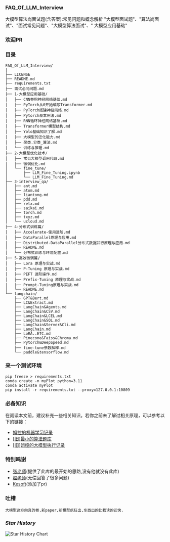 ### FAQ_Of_LLM_Interview

大模型算法岗面试题(含答案):常见问题和概念解析 "大模型面试题"、"算法岗面试"、"面试常见问题"、"大模型算法面试"、"
大模型应用基础"

### 欢迎PR

### 目录

```text
FAQ_Of_LLM_Interview/
|
├── LICENSE
├── README.md
├── requirements.txt
├── 面试必问问题.md
├── 1-大模型应用基础/
│   ├── CNN卷积神经网络基础.md
│   ├── PyTorch从0开始编写Transformer.md
│   ├── PyTorch搭建神经网络.md
│   ├── Pytorch基本用法.md
│   ├── RNN循环神经网络基础.md
│   ├── Transformer模型结构.md
│   ├── Yolo基础知识了解.md
│   ├── 大模型的泛化能力.md
│   ├── 聚类.分类_算法.md
│   └── 训练与推理.md
├── 2-大模型优化技术/
│   ├── 常见大模型调用代码.md
│   ├── 微调优化.md
│   └── fine_tune/
│       ├── LLM_Fine_Tuning.ipynb
│       └── LLM_Fine_Tuning.md
├── 3-interview_qa/
│   ├── ant.md
│   ├── atom.md
│   ├── liantong.md
│   ├── pdd.md
│   ├── relx.md
│   ├── saikai.md
│   ├── torch.md
│   ├── txyz.md
│   └── ucloud.md
├── 4-分布式训练篇/
│   ├── Accelerate-使用进阶.md
│   ├── DataParallel原理与应用.md
│   ├── Distributed-DataParallel分布式数据并行原理与应用.md
│   ├── README.md
│   └── 分布式训练与环境配置.md
├── 5-高效微调篇/
│   ├── Lora 原理与实战.md
│   ├── P-Tuning 原理与实战.md
│   ├── PEFT 进阶操作.md
│   ├── Prefix-Tuning 原理与实战.md
│   ├── Prompt-Tuning原理与实战.md
│   └── README.md
└── langchain/
    ├── GPT&Bert.md
    ├── LC&Extract.md
    ├── LangChain&Agents.md
    ├── LangChain&CSV.md
    ├── LangChain&LCEL.md
    ├── LangChain&SQL.md
    ├── LangChain&Server&Cli.md
    ├── LangChain.md
    ├── LoRA..ETC.md
    ├── Pinecone&Faiss&Chroma.md
    ├── Pytorch&DeepSpeed.md
    ├── fine-tune参数解释.md
    └── paddle&tensorflow.md
```

### 来一个测试环境

```shell
pip freeze > requirements.txt
conda create -n myPlot python=3.11
conda activate myPlot
pip install -r requirements.txt --proxy=127.0.0.1:10809
```

### 必备知识

在阅读本文前，建议补充一些相关知识。若你之前未了解过相关原理，可以参考以下的链接：

* [姐控的机器学习记录](https://github.com/aceliuchanghong/my_lm_log)
* [[旧]最小的算法题库](https://github.com/aceliuchanghong/myLeetCode)
* [[旧]姐控的大模型执行记录](https://github.com/aceliuchanghong/large_scale_models_learning_log)

### 特别鸣谢
- [张老师](https://github.com/zyxcambridge)(提供了此库的最开始的思路,没有他就没有此库)
- [赵老师](https://未提供链接,hh.com)(无偿回答了很多问题)
- [Kesoft](https://github.com/Kesoft)(添加了pr)

### 吐槽

```text
大模型这方向真的卷,新paper,新模型疯狂出,东西出的比我读的还快.
```

### *Star History*
![Star History Chart](https://api.star-history.com/svg?repos=aceliuchanghong/FAQ_Of_LLM_Interview&type=Date)
